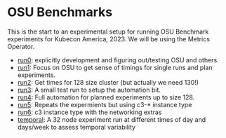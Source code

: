 # OSU Benchmarks

This is the start to an experimental setup for running OSU Benchmark experiments for Kubecon America, 2023.
We will be using the Metrics Operator.

 - [run0](run0): explicitly development and figuring out/testing OSU and others.
 - [run1](run1): Focus on OSU to get sense of timings for single runs and plan experiments.
 - [run2](run2): Get times for 128 size cluster (but actually we need 130!)
 - [run3](run3): A small test run to setup the automation bit.
 - [run4](run4): Full automation for planned experiments up to size 128.
 - [run5](run5): Repeats the expermients but using c3-* instance type
 - [run6](run6): c3 instance type with the networking extras
 - [temporal](temporal): A 32 node experiment run at different times of day and days/week to assess temporal variability
 
